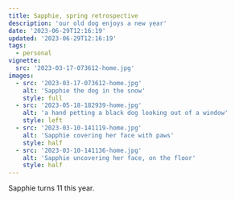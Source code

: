 ```yaml
---
title: Sapphie, spring retrospective
description: 'our old dog enjoys a new year'
date: '2023-06-29T12:16:19'
updated: '2023-06-29T12:16:19'
tags:
  - personal
vignette:
  src: '2023-03-17-073612-home.jpg'
images:
  - src: '2023-03-17-073612-home.jpg'
    alt: 'Sapphie the dog in the snow'
    style: full
  - src: '2023-05-18-182939-home.jpg'
    alt: 'a hand petting a black dog looking out of a window'
    style: left
  - src: '2023-03-10-141119-home.jpg'
    alt: 'Sapphie covering her face with paws'
    style: half
  - src: '2023-03-10-141136-home.jpg'
    alt: 'Sapphie uncovering her face, on the floor'
    style: half
---
```


Sapphie turns 11 this year.